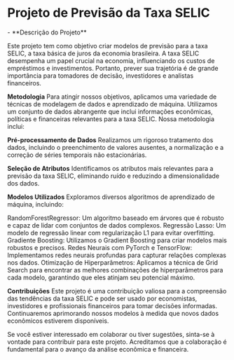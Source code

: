 <h1>Projeto de Previsão da Taxa SELIC</h1>
-
**Descrição do Projeto**

Este projeto tem como objetivo criar modelos de previsão para a taxa SELIC, a taxa básica de juros da economia brasileira. A taxa SELIC 
desempenha um papel crucial na economia, influenciando os custos de empréstimos e investimentos. Portanto, prever sua trajetória é de 
grande importância para tomadores de decisão, investidores e analistas financeiros.

**Metodologia**
Para atingir nossos objetivos, aplicamos uma variedade de técnicas de modelagem de dados e aprendizado de máquina. 
Utilizamos um conjunto de dados abrangente que inclui informações econômicas, políticas e financeiras relevantes para a taxa SELIC. Nossa metodologia inclui:

**Pré-processamento de Dados** 
Realizamos um rigoroso tratamento dos dados, incluindo o preenchimento de valores ausentes, a normalização e a correção de séries temporais não estacionárias.

**Seleção de Atributos**
Identificamos os atributos mais relevantes para a previsão da taxa SELIC, eliminando ruído e reduzindo a dimensionalidade dos dados.

**Modelos Utilizados**
Exploramos diversos algoritmos de aprendizado de máquina, incluindo:

RandomForestRegressor: Um algoritmo baseado em árvores que é robusto e capaz de lidar com conjuntos de dados complexos.
Regressão Lasso: Um modelo de regressão linear com regularização L1 para evitar overfitting.
Gradiente Boosting: Utilizamos o Gradient Boosting para criar modelos mais robustos e precisos.
Redes Neurais com PyTorch e TensorFlow: Implementamos redes neurais profundas para capturar relações complexas nos dados.
Otimização de Hiperparâmetros: Aplicamos a técnica de Grid Search para encontrar as melhores combinações de hiperparâmetros para cada modelo, garantindo que eles atinjam seu potencial máximo.

**Contribuições**
Este projeto é uma contribuição valiosa para a compreensão das tendências da taxa SELIC e pode ser usado por economistas, investidores e profissionais financeiros para tomar decisões informadas. 
Continuaremos aprimorando nossos modelos à medida que novos dados econômicos estiverem disponíveis.

Se você estiver interessado em colaborar ou tiver sugestões, sinta-se à vontade para contribuir para este projeto. Acreditamos que a colaboração é fundamental para o avanço da análise econômica e financeira.

